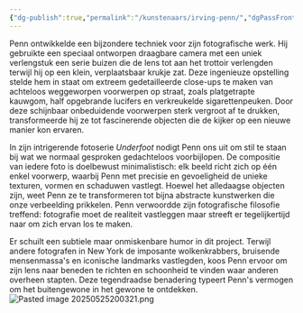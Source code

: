 ```yaml
---
{"dg-publish":true,"permalink":"/kunstenaars/irving-penn/","dgPassFrontmatter":true}
---
```


Penn ontwikkelde een bijzondere techniek voor zijn fotografische werk. Hij gebruikte een speciaal ontworpen draagbare camera met een uniek verlengstuk een serie buizen die de lens tot aan het trottoir verlengden terwijl hij op een klein, verplaatsbaar krukje zat. Deze ingenieuze opstelling stelde hem in staat om extreem gedetailleerde close-ups te maken van achteloos weggeworpen voorwerpen op straat, zoals platgetrapte kauwgom, half opgebrande lucifers en verkreukelde sigarettenpeuken. Door deze schijnbaar onbeduidende voorwerpen sterk vergroot af te drukken, transformeerde hij ze tot fascinerende objecten die de kijker op een nieuwe manier kon ervaren.

In zijn intrigerende fotoserie _Underfoot_ nodigt Penn ons uit om stil te staan bij wat we normaal gesproken gedachteloos voorbijlopen. De compositie van iedere foto is doelbewust minimalistisch: elk beeld richt zich op één enkel voorwerp, waarbij Penn met precisie en gevoeligheid de unieke texturen, vormen en schaduwen vastlegt. Hoewel het alledaagse objecten zijn, weet Penn ze te transformeren tot bijna abstracte kunstwerken die onze verbeelding prikkelen. Penn verwoordde zijn fotografische filosofie treffend: fotografie moet de realiteit vastleggen maar streeft er tegelijkertijd naar om zich ervan los te maken.

Er schuilt een subtiele maar onmiskenbare humor in dit project. Terwijl andere fotografen in New York de imposante wolkenkrabbers, bruisende mensenmassa's en iconische landmarks vastlegden, koos Penn ervoor om zijn lens naar beneden te richten en schoonheid te vinden waar anderen overheen stapten. Deze tegendraadse benadering typeert Penn's vermogen om het buitengewone in het gewone te ontdekken.
![Pasted image 20250525200321.png](/img/user/Pasted%20image%2020250525200321.png)